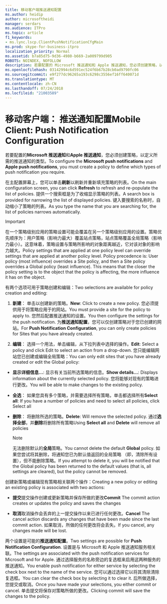 ```yaml
---
title: 移动客户端推送通知配置
ms.author: heidip
author: microsoftheidi
manager: serdars
ms.audience: ITPro
ms.topic: article
f1_keywords:
- ms.lync.lscp.ClientPushNotificationCfgMain
ms.prod: skype-for-business-itpro
localization_priority: Normal
ms.assetid: b7a85d75-9d36-4980-b669-2a009799d905
ROBOTS: NOINDEX, NOFOLLOW
description: 若要配置的 Microsoft 推送通知和 Apple 推送通知，您必须创建策略，以定义需要哪些类型的推送通知。
ms.openlocfilehash: 03142994c6d591ec524f6b67b28cb0ad9790fc06
ms.sourcegitcommit: e9f277dc96265a193c6298c3556ef16ff640071d
ms.translationtype: MT
ms.contentlocale: zh-CN
ms.lasthandoff: 07/24/2018
ms.locfileid: "21003589"
---
```

# <a name="mobile-client-push-notification-configuration"></a><span data-ttu-id="e79dc-103">移动客户端： 推送通知配置</span><span class="sxs-lookup"><span data-stu-id="e79dc-103">Mobile Client: Push Notification Configuration</span></span>
 
<span data-ttu-id="e79dc-104">若要配置的**Microsoft 推送通知**和**Apple 推送通知**，您必须创建策略，以定义所需的推送通知的类型。</span><span class="sxs-lookup"><span data-stu-id="e79dc-104">To configure the **Microsoft push notifications** and **Apple push notifications**, you must create a policy to define which types of push notification you require.</span></span>
  
<span data-ttu-id="e79dc-105">在主配置屏幕上，您可以单击**刷新**以刷新并重新填充策略的列表。</span><span class="sxs-lookup"><span data-stu-id="e79dc-105">On the main configuration screen, you can click **Refresh** to refresh and re-populate the list of policies.</span></span> <span data-ttu-id="e79dc-106">提供一个搜索框是为了收缩显示策略的列表。</span><span class="sxs-lookup"><span data-stu-id="e79dc-106">A search box is provided for narrowing the list of displayed policies.</span></span> <span data-ttu-id="e79dc-107">键入要搜索的名称时，自动缩小了策略的列表。</span><span class="sxs-lookup"><span data-stu-id="e79dc-107">As you type the name that you are searching for, the list of policies narrows automatically.</span></span>
  
> [!IMPORTANT]
> <span data-ttu-id="e79dc-p102">在一个策略级别应用的策略设置可能会覆盖在另一个策略级别应用的设置。策略优先顺序为：用户策略（影响力最大）覆盖站点策略，站点策略覆盖全局策略（影响力最小）。这意味着，策略设置与策略所影响的对象距离越近，它对该对象的影响力越大。</span><span class="sxs-lookup"><span data-stu-id="e79dc-p102">Policy settings that are applied at one policy level can override settings that are applied at another policy level. Policy precedence is: User policy (most influence) overrides a Site policy, and then a Site policy overrides a Global policy (least influence). This means that the closer the policy setting is to the object that the policy is affecting, the more influence it has on the object.</span></span> 
  
<span data-ttu-id="e79dc-111">有两个选项可用于策略创建和编辑：</span><span class="sxs-lookup"><span data-stu-id="e79dc-111">Two selections are available for policy creation and editing:</span></span>
  
1. <span data-ttu-id="e79dc-112">**新建**： 单击以创建新的策略。</span><span class="sxs-lookup"><span data-stu-id="e79dc-112">**New**: Click to create a new policy.</span></span> <span data-ttu-id="e79dc-113">您必须提供用于将策略应用于的网站。</span><span class="sxs-lookup"><span data-stu-id="e79dc-113">You must provide a site for the policy to apply to.</span></span> <span data-ttu-id="e79dc-114">您然后配置推送通知的设置。</span><span class="sxs-lookup"><span data-stu-id="e79dc-114">You then configure the settings for the push notification.</span></span> <span data-ttu-id="e79dc-115">为**推送通知配置**，您可以仅创建策略对于您已创建的网站。</span><span class="sxs-lookup"><span data-stu-id="e79dc-115">For **Push Notification Configuration**, you can only create policies for Sites that you have already created.</span></span>
    
2. <span data-ttu-id="e79dc-116">**编辑**： 选择一个用法，单击编辑，从下拉列表中选择的操作。</span><span class="sxs-lookup"><span data-stu-id="e79dc-116">**Edit**: Select a policy and click Edit to select an action from a drop-down.</span></span> <span data-ttu-id="e79dc-117">您只能编辑网站您已创建或编辑全局策略：</span><span class="sxs-lookup"><span data-stu-id="e79dc-117">You can only edit sites that you have already created or edit the Global policy:</span></span>
    
  - <span data-ttu-id="e79dc-118">**显示详细信息...**: 显示有关当前所选策略的信息。</span><span class="sxs-lookup"><span data-stu-id="e79dc-118">**Show details…**: Displays information about the currently selected policy.</span></span> <span data-ttu-id="e79dc-119">您将能够对现有的策略进行更改。</span><span class="sxs-lookup"><span data-stu-id="e79dc-119">You will be able to make changes to the existing policy.</span></span>
    
  - <span data-ttu-id="e79dc-120">**全选**： 如果您具有多个策略，并需要选择所有策略，单击都选择所有</span><span class="sxs-lookup"><span data-stu-id="e79dc-120">**Select all**: If you have a number of policies and need to select all policies, click Select all</span></span>
    
  - <span data-ttu-id="e79dc-121">**删除**： 将删除所选的策略。</span><span class="sxs-lookup"><span data-stu-id="e79dc-121">**Delete**: Will remove the selected policy.</span></span> <span data-ttu-id="e79dc-122">通过**选择全部**，并**删除**将删除所有策略</span><span class="sxs-lookup"><span data-stu-id="e79dc-122">Using **Select all** and **Delete** will remove all policies</span></span>
    
    > [!NOTE]
    > <span data-ttu-id="e79dc-123">无法删除默认的**全局**策略。</span><span class="sxs-lookup"><span data-stu-id="e79dc-123">You cannot delete the default **Global** policy.</span></span> <span data-ttu-id="e79dc-124">如果您尝试将其删除，将通知您已为默认值返回的全局策略 （即，清除所有设置），但不能删除策略。</span><span class="sxs-lookup"><span data-stu-id="e79dc-124">If you attempt to delete it, you will be notified that the Global policy has been returned to the default values (that is, all settings are cleared), but the policy cannot be removed.</span></span>
  
<span data-ttu-id="e79dc-125">创建新策略或编辑现有策略相关联两个操作：</span><span class="sxs-lookup"><span data-stu-id="e79dc-125">Creating a new policy or editing an existing policy is associated with two actions:</span></span>
  
- <span data-ttu-id="e79dc-126">**提交**提交操作创建或更新策略并保存所做的更改</span><span class="sxs-lookup"><span data-stu-id="e79dc-126">**Commit** The commit action creates or updates the policy and saves the changes</span></span>
    
- <span data-ttu-id="e79dc-127">**取消**取消操作会丢弃的上一提交操作以来已进行任何更改。</span><span class="sxs-lookup"><span data-stu-id="e79dc-127">**Cancel** The cancel action discards any changes that have been made since the last commit action.</span></span> <span data-ttu-id="e79dc-128">如果取消，所做的任何更改将会丢失。</span><span class="sxs-lookup"><span data-stu-id="e79dc-128">If you cancel, any changes made will be lost.</span></span>
    
<span data-ttu-id="e79dc-129">两个设置是可能的**推送通知配置**。</span><span class="sxs-lookup"><span data-stu-id="e79dc-129">Two settings are possible for **Push Notification Configuration**.</span></span> <span data-ttu-id="e79dc-130">设置是与 Microsoft 和 Apple 推送通知服务相关联。</span><span class="sxs-lookup"><span data-stu-id="e79dc-130">The settings are associated with the push notification services for Microsoft and for Apple.</span></span> <span data-ttu-id="e79dc-131">通过选择服务的名称旁边的复选框来启用这两种服务的推送通知。</span><span class="sxs-lookup"><span data-stu-id="e79dc-131">You enable push notification for either service by selecting the check box next to the name of the service.</span></span> <span data-ttu-id="e79dc-132">您可以通过选择它以将其清除清除复选框。</span><span class="sxs-lookup"><span data-stu-id="e79dc-132">You can clear the check box by selecting it to clear it.</span></span> <span data-ttu-id="e79dc-133">后所做选择，您提交或取消。</span><span class="sxs-lookup"><span data-stu-id="e79dc-133">Once you have made your selections, you either commit or cancel.</span></span> <span data-ttu-id="e79dc-134">单击提交将保存对策略所做的更改。</span><span class="sxs-lookup"><span data-stu-id="e79dc-134">Clicking commit will save the changes to the policy.</span></span>
  

